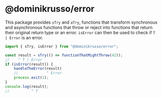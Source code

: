 # @dominikrusso/error

This package provides `sTry` and `aTry`,
functions that transform synchronous and asynchronous functions
that throw or reject into functions that
return their original return type or an error.
`isError` can then be used to check if `T | Error` is an error.

```ts
import { sTry, isError } from "@dominikrusso/error";

const result = sTry(() => functionThatMightThrow(42));
//    ^ T | Error
if (isError(result)) {
    handleTheError(result)
    //             ^ Error
    process.exit(1);
}
console.log(result);
//          ^ T
```

